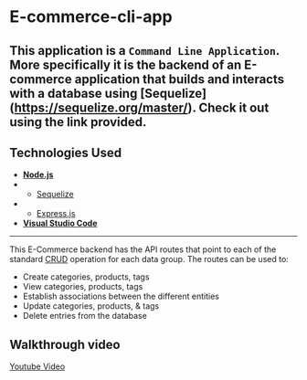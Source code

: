 # E-commerce-cli-app
This application is a `Command Line Application`. More specifically it is the backend of an E-commerce application that builds and interacts with a database using [Sequelize] (https://sequelize.org/master/). Check it out using the link provided. 
---
## Technologies Used
* [**Node.js**](https://nodejs.org/en/about/)
*  - [Sequelize](https://www.npmjs.com/package/sequelize)
*  - [Express.js](https://www.npmjs.com/package/express)
* [**Visual Studio Code**](https://code.visualstudio.com/)
---


This E-Commerce backend has the API routes that point to each of the standard [CRUD](https://en.wikipedia.org/wiki/Create,_read,_update_and_delete) operation for each data group. The routes can be used to:
- Create categories, products, tags
- View categories, products, tags
- Establish associations between the different entities
- Update categories, products, & tags
- Delete entries from the database

## Walkthrough video

[Youtube Video]()

